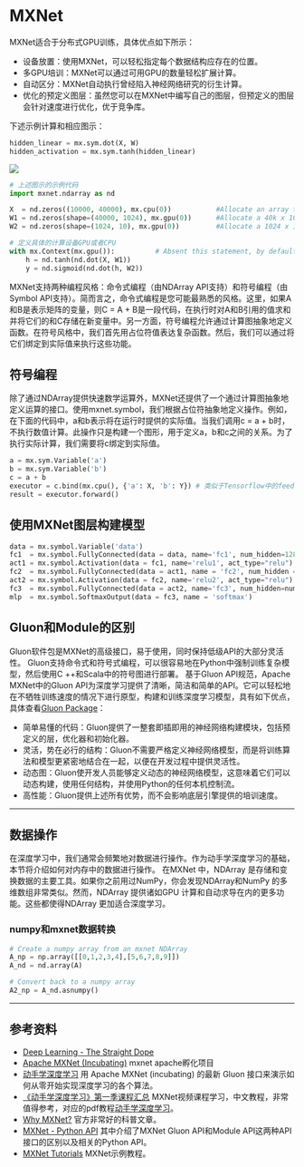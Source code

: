 # MXNet

MXNet适合于分布式GPU训练，具体优点如下所示：
- 设备放置：使用MXNet，可以轻松指定每个数据结构应存在的位置。 
- 多GPU培训：MXNet可以通过可用GPU的数量轻松扩展计算。 
- 自动区分：MXNet自动执行曾经陷入神经网络研究的衍生计算。 
- 优化的预定义图层：虽然您可以在MXNet中编写自己的图层，但预定义的图层会针对速度进行优化，优于竞争库。

下述示例计算和相应图示：

```python
hidden_linear = mx.sym.dot(X, W)
hidden_activation = mx.sym.tanh(hidden_linear)
```

![](https://raw.githubusercontent.com/kevinthesun/web-data/master/mxnet/get-started/architecture.png)

```python
# 上述图示的示例代码
import mxnet.ndarray as nd

X  = nd.zeros((10000, 40000), mx.cpu(0))           #Allocate an array to store 1000 datapoints (of 40k dimensions) that lives on the CPU
W1 = nd.zeros(shape=(40000, 1024), mx.gpu(0))      #Allocate a 40k x 1024 weight matrix on GPU for the 1st layer of the net
W2 = nd.zeros(shape=(1024, 10), mx.gpu(0))         #Allocate a 1024 x 1024 weight matrix on GPU for the 2nd layer of the net

# 定义具体的计算设备GPU或者CPU
with mx.Context(mx.gpu()):          # Absent this statement, by default, MXNet will execute on CPU
    h = nd.tanh(nd.dot(X, W1))
    y = nd.sigmoid(nd.dot(h, W2))
```

MXNet支持两种编程风格：命令式编程（由NDArray API支持）和符号编程（由Symbol API支持）。简而言之，命令式编程是您可能最熟悉的风格。这里，如果A和B是表示矩阵的变量，则C = A + B是一段代码，在执行时对A和B引用的值求和并将它们的和C存储在新变量中。另一方面，符号编程允许通过计算图抽象地定义函数。在符号风格中，我们首先用占位符值表达复杂函数。然后，我们可以通过将它们绑定到实际值来执行这些功能。

## 符号编程

除了通过NDArray提供快速数学运算外，MXNet还提供了一个通过计算图抽象地定义运算的接口。使用mxnet.symbol，我们根据占位符抽象地定义操作。例如，在下面的代码中，a和b表示将在运行时提供的实际值。当我们调用c = a + b时，不执行数值计算。此操作只是构建一个图形，用于定义a，b和c之间的关系。为了执行实际计算，我们需要将c绑定到实际值。

```python
a = mx.sym.Variable('a')
b = mx.sym.Variable('b')
c = a + b
executor = c.bind(mx.cpu(), {'a': X, 'b': Y}) # 类似于Tensorflow中的feed_dict
result = executor.forward()
```

## 使用MXNet图层构建模型

```python
data = mx.symbol.Variable('data')
fc1  = mx.symbol.FullyConnected(data = data, name='fc1', num_hidden=128)
act1 = mx.symbol.Activation(data = fc1, name='relu1', act_type="relu")
fc2  = mx.symbol.FullyConnected(data = act1, name = 'fc2', num_hidden = 64)
act2 = mx.symbol.Activation(data = fc2, name='relu2', act_type="relu")
fc3  = mx.symbol.FullyConnected(data = act2, name='fc3', num_hidden=num_classes)
mlp  = mx.symbol.SoftmaxOutput(data = fc3, name = 'softmax')
```

## Gluon和Module的区别

Gluon软件包是MXNet的高级接口，易于使用，同时保持低级API的大部分灵活性。 Gluon支持命令式和符号式编程，可以很容易地在Python中强制训练复杂模型，然后使用C ++和Scala中的符号图进行部署。 基于Gluon API规范，Apache MXNet中的Gluon API为深度学习提供了清晰，简洁和简单的API。它可以轻松地在不牺牲训练速度的情况下进行原型，构建和训练深度学习模型，具有如下优点，具体查看[Gluon Package](https://mxnet.incubator.apache.org/api/python/gluon/gluon.html)：
- 简单易懂的代码：Gluon提供了一整套即插即用的神经网络构建模块，包括预定义的层，优化器和初始化器。 
- 灵活，势在必行的结构：Gluon不需要严格定义神经网络模型，而是将训练算法和模型更紧密地结合在一起，以便在开发过程中提供灵活性。 
- 动态图：Gluon使开发人员能够定义动态的神经网络模型，这意味着它们可以动态构建，使用任何结构，并使用Python的任何本机控制流。 
- 高性能：Gluon提供上述所有优势，而不会影响底层引擎提供的培训速度。

---
## 数据操作
在深度学习中，我们通常会频繁地对数据进行操作。作为动手学深度学习的基础，本节将介绍如何对内存中的数据进行操作。
在MXNet 中，NDArray 是存储和变换数据的主要⼯具。如果你之前用过NumPy，你会发现NDArray和NumPy 的多维数组非常类似。然而，NDArray 提供诸如GPU 计算和自动求导在内的更多功能。这些都使得NDArray 更加适合深度学习。

### numpy和mxnet数据转换

```python
# Create a numpy array from an mxnet NDArray
A_np = np.array([[0,1,2,3,4],[5,6,7,8,9]])
A_nd = nd.array(A)  

# Convert back to a numpy array
A2_np = A_nd.asnumpy()
```


---
## 参考资料
- [Deep Learning - The Straight Dope](https://gluon.mxnet.io/)
- [Apache MXNet (Incubating)](https://mxnet.apache.org/) mxnet apache孵化项目
- [动手学深度学习](https://zh.gluon.ai/) 用 Apache MXNet (incubating) 的最新 Gluon 接口来演示如何从零开始实现深度学习的各个算法。
- [《动手学深度学习》第一季课程汇总](https://discuss.gluon.ai/t/topic/753) MXNet视频课程学习，中文教程，非常值得参考，对应的pdf教程[动手学深度学习](https://zh.gluon.ai/gluon_tutorials_zh.pdf)。
- [Why MXNet?](https://mxnet.incubator.apache.org/faq/why_mxnet.html) 官方非常好的科普文章。
- [MXNet - Python API](https://mxnet.incubator.apache.org/api/python/index.html) 其中介绍了MXNet Gluon API和Module API这两种API接口的区别以及相关的Python API。
- [MXNet Tutorials](https://mxnet.incubator.apache.org/tutorials/index.html) MXNet示例教程。